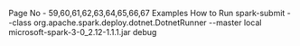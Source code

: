 Page No - 59,60,61,62,63,64,65,66,67 Examples
How to Run
spark-submit --class org.apache.spark.deploy.dotnet.DotnetRunner --master local microsoft-spark-3-0_2.12-1.1.1.jar debug